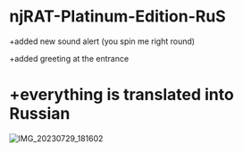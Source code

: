 # njRAT-Platinum-Edition-RuS

+added new sound alert (you spin me right round)

+added greeting at the entrance

+everything is translated into Russian
=======================================
![IMG_20230729_181602](https://github.com/JumperYT-official/njRAT-Platinum-Edition-RuS/assets/140055242/368eb147-85a9-462c-bf3d-66eedb31cef5)
